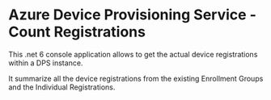 # Azure Device Provisioning Service - Count Registrations

This .net 6 console application allows to get the actual device registrations within a DPS instance.

It summarize all the device registrations from the existing Enrollment Groups and the Individual Registrations.